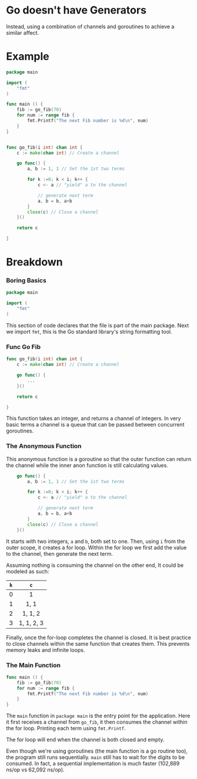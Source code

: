 # Go doesn't have Generators

Instead, using a combination of channels and goroutines to achieve a similar affect.

# Example

```Go
package main

import (
	"fmt"
)

func main () {
	fib := go_fib(70)
	for num := range fib {
		fmt.Printf("The next Fib number is %d\n", num)
	}
}


func go_fib(i int) chan int {
	c := make(chan int) // Create a channel

	go func() {
		a, b := 1, 1 // Set the 1st two terms

		for k :=0; k < i; k++ {
			c <- a // "yield" a to the channel

			// generate next term
			a, b = b, a+b
		}
		close(c) // Close a channel
	}()

	return c

}
```

# Breakdown

### Boring Basics

```Go
package main

import (
	"fmt"
)
```

This section of code declares that the file is part of the main package.
Next we import `fmt`, this is the Go standard library's string formatting tool.

### Func Go Fib

```Go
func go_fib(i int) chan int {
	c := make(chan int) // Create a channel

	go func() {
		...
	}()

	return c

}
```

This function takes an integer, and returns a channel of integers. In very basic terms a
channel is a queue that can be passed between concurrent goroutines.

### The Anonymous Function

This anonymous function is a goroutine so that the outer function can return the channel while
the inner anon function is still calculating values.

```Go
	go func() {
		a, b := 1, 1 // Set the 1st two terms

		for k :=0; k < i; k++ {
			c <- a // "yield" a to the channel

			// generate next term
			a, b = b, a+b
		}
		close(c) // Close a channel
	}()
```

It starts with two integers, `a` and `b`, both set to one.
Then, using `i` from the outer scope, it creates a for loop.
Within the for loop we first add the value to the channel,
then generate the next term.

Assuming nothing is consuming the channel on the other end,
It could be modeled as such:

| `k` |    `c`     |
| :-: | :--------: |
|  0  |     1      |
|  1  |    1, 1    |
|  2  |  1, 1, 2   |
|  3  | 1, 1, 2, 3 |

Finally, once the for-loop completes the channel is closed. It is best practice to close
channels within the same function that creates them. This prevents memory leaks and infinite loops.

### The Main Function

```Go
func main () {
	fib := go_fib(70)
	for num := range fib {
		fmt.Printf("The next Fib number is %d\n", num)
	}
}
```

The `main` function in `package main` is the entry point for the application.
Here it first receives a channel from `go_fib`, it then consumes the channel within the for loop.
Printing each term using `fmt.Printf`.

The for loop will end when the channel is both closed and empty.

Even though we're using goroutines (the main function is a go routine too), the program still runs sequentially.
`main` still has to wait for the digits to be consumed. In fact, a sequential implementation is much faster (102,889 ns/op vs 62,092 ns/op).
